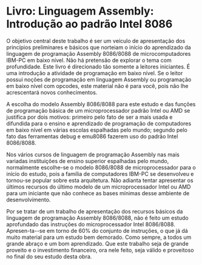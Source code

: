 # Livro: Linguagem Assembly: Introdução ao padrão Intel 8086

O objetivo central deste trabalho é ser um veículo de apresentação dos princípios preliminares e básicos que norteiam o início do aprendizado da linguagem de programação Assembly 8086/8088 de microcomputadores IBM-PC em baixo nível. Não há pretensão de explorar o tema com profundidade. Este livro é direcionado tão somente a leitores iniciantes. É uma introdução a atividade de programação em baixo nível. Se o leitor possui noções de programação em linguagem Assembly ou programação em baixo nível com opcodes, este material não é para você, pois não lhe acrescentará novos conhecimentos.

A escolha do modelo Assembly 8086/8088 para este estudo e das funções de programação básica de um microprocessador padrão Intel ou AMD se justifica por dois motivos: primeiro pelo fato de ser a mais usada e difundida para o ensino e aprendizado de programação de computadores em baixo nível em várias escolas espalhadas pelo mundo; segundo pelo fato das ferramentas debug e emu8086 fazerem uso do padrão Intel 8086/8088.

Nos vários cursos de linguagem de programação Assembly nas mais variadas instituições de ensino superior espalhadas pelo mundo, normalmente escolhe-se o modelo 8086/8088 de microprocessador para o início do estudo, pois a família de computadores IBM-PC se desenvolveu e tornou-se popular sobre esta arquitetura. Não adianta tentar apresentar os últimos recursos do último modelo de um microprocessador Intel ou AMD para um iniciante que não conhece as bases mínimas desse ambiente de desenvolvimento.

Por se tratar de um trabalho de apresentação dos recursos básicos da linguagem de programação Assembly 8086/8088, não é feito um estudo aprofundado das instruções do microprocessador Intel 8086/8088. Apresen-ta--se em torno de 60% do conjunto de instruções, o que já dá muito material para um estudo bem demorado.
Como sempre, a todos um grande abraço e um bom aprendizado. Que este trabalho seja de grande proveito e o investimento financeiro, ora nele feito, seja válido e proveitoso no final do seu estudo desta obra.
